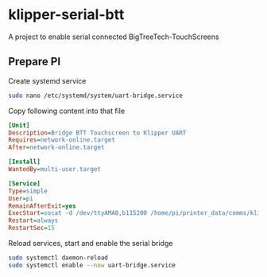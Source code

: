 # klipper-serial-btt

A project to enable serial connected BigTreeTech-TouchScreens

## Prepare PI

Create systemd service

```sh
sudo nano /etc/systemd/system/uart-bridge.service
```

Copy following content into that file

```ini
[Unit]
Description=Bridge BTT Touchscreen to Klipper UART
Requires=network-online.target
After=network-online.target

[Install]
WantedBy=multi-user.target

[Service]
Type=simple
User=pi
RemainAfterExit=yes
ExecStart=socat -d /dev/ttyAMA0,b115200 /home/pi/printer_data/comms/klippy.serial,b115200
Restart=always
RestartSec=15
```

Reload services, start and enable the serial bridge

```sh
sudo systemctl daemon-reload
sudo systemctl enable --now uart-bridge.service
```
